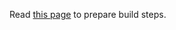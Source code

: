 Read [this page](https://github.com/joanjane/handy-angular-components/wiki) to prepare build steps.
